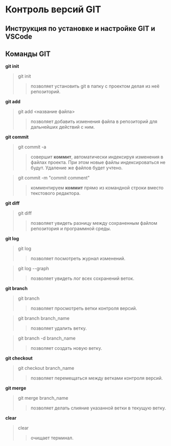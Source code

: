 # Контроль версий GIT

## Инструкция по установке и настройке GIT и VSCode

## Команды GIT

**git init**
>git init
>>позволяет установить git в папку с проектом делая из неё репозиторий.



**git add**
>git add <название файла>
>>позволяет добавить изменения файла в репозиторий для дальнейших действий с ним.


**git commit**
>git commit -a
>>совершит **коммит**, автоматически индексируя изменения в файлах проекта. При этом новые файлы индексироваться не будут. Удаление же файлов будет учтено.

>git commit -m "commit comment"
>>комментируем **коммит** прямо из командной строки вместо текстового редактора.

**git diff**
>git diff
>>позволяет увидеть разницу между сохраненным файлом репозитория и программной среды.

**git log**
>git log
>>позволяет посмотреть журнал изменений.

>git log --graph
>>позволяет увидеть лог всех сохранений веток.

**git branch**
>git branch
>>позволяет просмотреть ветки контроля версий.

>git branch branch_name
>>позволяет удалить ветку.

>git branch -d branch_name
>>позволяет создать новую ветку.

**git checkout**
>git checkout branch_name
>>позволяет перемещаться между ветками контроля версий.

**git merge**
>git merge branch_name
>>позволяет делать слияние указанной ветки в текущую ветку.

**clear**
>clear
>>очищает терминал.
